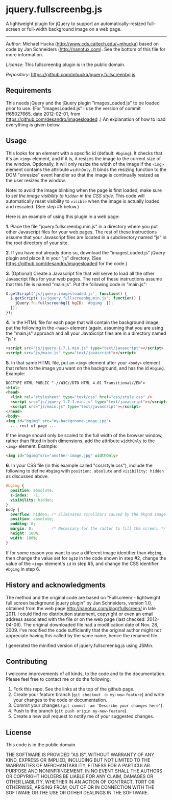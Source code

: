jquery.fullscreenbg.js
======================

A lightweight plugin for jQuery to support an automatically-resized
full-screen or full-width background image on a web page.

----

*Author*: Michael Hucka (http://www.cds.caltech.edu/~mhucka) based on code
by Jan Schneiders (http://nanotux.com).  See the bottom of this file for
more information.

*License*:       This fullscreenbg plugin is in the public domain.

*Repository*:    https://github.com/mhucka/jquery.fullscreenbg.js
 
Requirements
------------

This needs jQuery and the jQuery plugin "imagesLoaded.js" to be loaded prior
to use.  (For "imagesLoaded.js" I use the version of commit ff65027665, date
2012-02-01, from https://github.com/desandro/imagesloaded .)  An explanation
of how to load everything is given below.

Usage
-----

This looks for an element with a specific id (default: `#bgimg`).  It checks
that it's an `<img>` element, and if it is, it resizes the image to the
current size of the window.  Optionally, it will only resize the width of the
image if the `<img>` element contains the attribute `widthOnly`.  It binds
the resizing function to the DOM "onresize" event handler so that the image
is continually resized as the user resizes the window.

Note: to avoid the image blinking when the page is first loaded, make sure to
*set the image visibility to `hidden` in the CSS style*.  This code will
automatically reset visibility to `visible` when the image is actually loaded
and rescaled.  (See step #5 below.)

Here is an example of using this plugin in a web page:

**1**. Place the file "jquery.fullscreenbg.min.js" in a directory where you
put other Javascript files for your web pages.  The rest of these
instructions assume that your Javascript files are located in a subdirectory
named "js" in the root directory of your site.

**2**. If you have not already done so, download the "imagesLoaded.js" jQuery
plugin and place it in your "js" directory.  (See
https://github.com/desandro/imagesloaded for the code.)

**3**. (Optional) Create a Javascript file that will serve to load all the
other Javascript files for your web pages.  The rest of these instructions
assume that this file is named "main.js".  Put the following code in
"main.js":

~~~~~javascript
$.getScript('js/jquery.imagesloaded.js', function() {
  $.getScript('js/jquery.fullscreenbg.min.js', function() {
    jQuery.fn.fullscreenbg({ bgID: '#bgimg' });
  });
});
~~~~~

**4**. In the HTML file for each page that will contain the background image,
put the following in the `<head>` element (again, assuming that you are using
the "main.js" approach and all your JavaScript files are in a directory named
"js"):

~~~~~HTML
<script src="js/jquery-1.7.1.min.js" type="text/javascript"></script>
<script src="js/main.js" type="text/javascript"></script>
~~~~~

**5**. In that same HTML file, put an `<img>` element after your `<body>`
element that refers to the image you want on the background, and has the id
`#bgimg`.  Example:

~~~~~HTML
DOCTYPE HTML PUBLIC "-//W3C//DTD HTML 4.01 Transitional//EN">
<html>
<head>
  <link rel="stylesheet" type="text/css" href="css/style.css" />
  <script src="js/jquery-1.7.1.min.js" type="text/javascript"></script>
  <script src="js/main.js" type="text/javascript"></script>
</head>
<body>
<img id="bgimg" src="my-background-image.jpg">
  ... rest of page ...
~~~~~

If the image should only be scaled to the full width of the browser window,
rather than fitted in both dimensions, add the attribute `widthOnly` to the
`<img>` element.  Example:

~~~~~HTML
<img id="bgimg"src="another-image.jpg" widthOnly>
~~~~~

**6**. In your CSS file (in this example called "css/style.css"), include the
following to define `#bgimg` with `position: absolute` and `visibility:
hidden` as discussed above.

~~~~~CSS
#bgimg {
  position: absolute;
  z-index:  -1;
  visibility: hidden;
}
body {
  overflow: hidden; /* Eliminates scrollbars caused by the bkgnd image. */
  position: absolute;
  padding: 0;
  margin: 0;        /* Necessary for the raster to fill the screen. */
  height: 100%;
  width: 100%;
}
~~~~~

If for some reason you want to use a different image identifier than
`#bgimg`, then change the value set for `bgID` in the code shown in step #2,
change the value of the `<img>` element's `id` in step #5, and change the CSS
identifier `#bgimg` in step 6.


History and acknowledgments
---------------------------

The method and the original code are based on "Fullscreenr - lightweight full
screen background jquery plugin" by Jan Schneiders, version 1.0, obtained
from the web page http://nanotux.com/blog/fullscreen/ in late 2011.  I could
find no distribution statement, copyright or even an email address associated
with the file or on the web page (last checked: 2012-04-06).  The original
downloaded file had a modification date of Nov. 28, 2009.  I've modified the
code sufficiently that the original author might not appreciate having this
called by the same name, hence the renamed file.

I generated the minified version of jquery.fullscreenbg.js using JSMin.

Contributing
------------

I welcome improvements of all kinds, to the code and to the documentation.
Please feel free to contact me or do the following:

1. Fork this repo.  See the links at the top of the github page.
2. Create your feature branch (`git checkout -b my-new-feature`) and write
your changes to the code or documentation.
3. Commit your changes (`git commit -am 'Describe your changes here'`).
4. Push to the branch (`git push origin my-new-feature`).
5. Create a new pull request to notify me of your suggested changes.

License
-------

This code is in the public domain.

THE SOFTWARE IS PROVIDED "AS IS", WITHOUT WARRANTY OF ANY KIND, EXPRESS OR
IMPLIED, INCLUDING BUT NOT LIMITED TO THE WARRANTIES OF MERCHANTABILITY,
FITNESS FOR A PARTICULAR PURPOSE AND NONINFRINGEMENT. IN NO EVENT SHALL THE
AUTHORS OR COPYRIGHT HOLDERS BE LIABLE FOR ANY CLAIM, DAMAGES OR OTHER
LIABILITY, WHETHER IN AN ACTION OF CONTRACT, TORT OR OTHERWISE, ARISING FROM,
OUT OF OR IN CONNECTION WITH THE SOFTWARE OR THE USE OR OTHER DEALINGS IN THE
SOFTWARE.
